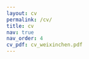 ```yaml
---
layout: cv
permalink: /cv/
title: cv
nav: true
nav_order: 4
cv_pdf: cv_weixinchen.pdf
---
```



<!--  ---
layout: base
abbr: CV
title: Curriculum Vitáe
description: You may preview my CV online or download it <a href="/assets/pdf/cv_weixinchen.pdf" target="_blank">here</a>.
permalink: /cv/
filename: cv_weixinchen.pdf
---

<embed src="{{ page.filename | prepend: '/assets/pdf/' | relative_url }}">
 -->